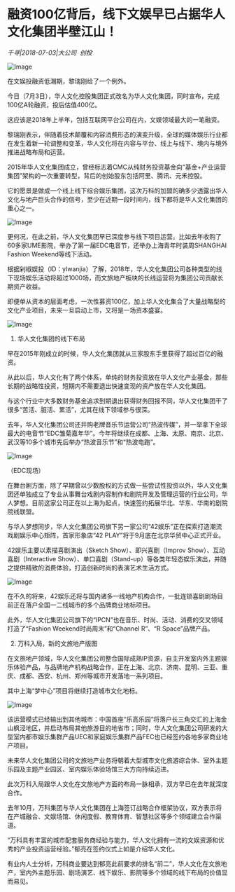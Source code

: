 # 融资100亿背后，线下文娱早已占据华人文化集团半壁江山！

*千寻|2018-07-03|大公司 
                                                创投*

![Image](http://p3.pstatp.com/large/pgc-image/15306644643627f0be52254)

在文娱投融资低潮期，黎瑞刚给了一个例外。

今日（7月3日），华人文化控股集团正式改名为华人文化集团，同时宣布，完成100亿A轮融资，投后估值400亿。

这应该是2018年上半年，包括互联网平台公司在内，文娱领域最大的一笔融资。

黎瑞刚表示，伴随着技术颠覆和内容消费形态的演变升级，全球的媒体娱乐行业都在发生着新一轮调整和变革，华人文化将在内容与平台、线上与线下、境内与境外推进战略布局和运营。

2015年华人文化集团成立，曾经标志着CMC从纯财务投资基金向“基金+产业运营集团”架构的一次重要转型，背后的创始股东包括阿里、腾讯、元禾控股。

它的愿景是做成一个线上线下综合娱乐集团，这次万科的加盟的确多少透露出华人文化与地产巨头合作的信号，至少在近期一段时间内，线下都将是华人文化集团的重心之一。

![Image](http://p1.pstatp.com/large/pgc-image/1530664410360daf9e9c769)

更何况，在此之前，华人文化集团早已深度参与线下项目运营。比如去年收购了60多家UME影院，举办了第一届EDC电音节，还举办上海青年时装周SHANGHAI Fashion Weekend等线下活动。

根据剁椒娱投（ID：ylwanjia）了解，2018年，华人文化集团公司各种类型的线下现场娱乐活动将超过1000场，而文旅地产板块的长线运营将为集团公司贡献长期资产收益。

即便单从资本的层面考虑，一次性募资100亿，加上华人文化集合了大量战略型的文化产业项目，未来一旦启动上市，又将是一场资本盛宴。

![Image](http://p1.pstatp.com/large/pgc-image/15306644101105a431972d5)

1. 华人文化集团的线下布局

早在2015年刚成立的时候，华人文化集团就从三家股东手里获得了超过百亿的融资。

从此以后，华人文化有了两个体系，单纯的财务投资放在华人文化产业基金，那些长期的战略性投资，短期内不需要退出快速变现的资产放在华人文化集团。

与这个行业中大多数财务基金追求到期退出获得财务回报不同，华人文化集团干了很多“苦活、脏活、累活”，尤其在线下领域参与很深。

去年，华人文化集团公司还并购老牌音乐节运营公司“热波传媒”，并一举拿下全球最大的电音节“EDC雏菊嘉年华”。今年将继续在成都、上海、太原、南京、北京、武汉等10多个城市先后举办“热波音乐节”和“热波电跑”。

![Image](http://p3.pstatp.com/large/pgc-image/1530664410556f2c555891d)

（EDC现场）

在舞台剧方面，除了早期曾以少数股权的方式做一些尝试性投资以外，华人文化集团还单独成立了专业从事舞台戏剧内容制作和剧院开发及管理运营的行业公司，华人梦想。目前这家公司正在以上海为起点，快速签约拓展华北、华东、华南的剧院院线联盟。

与华人梦想同步，华人文化集团公司旗下另一家公司“42娱乐”正在探索打造潮流戏剧娱乐中心矩阵，首家形象店“42 PLAY”将于9月底在北京华贸中心正式开业。

42娱乐主要以素描喜剧演出（Sketch Show）、即兴喜剧（Improv Show）、互动喜剧（Interactive Show）、单口喜剧（Stand-up）等各类年轻态娱乐演出，并随之提供精致的消费体验，打造创新时尚的表演艺术生活方式。

![Image](http://p1.pstatp.com/large/pgc-image/15306644103404122d14daa)

在不久的将来，42娱乐还将与国内诸多一线地产机构合作，一批连锁喜剧剧场目前正在落户全国一二线城市的多个品牌商业地标项目。

此外，华人文化集团公司旗下的“IPCN”也在音乐、时尚、活动、消费的交叉领域打造了“Fashion Weekend时尚周末”和“Channel R”、“R Space”品牌产品。

2. 万科入局，新的文旅地产版图

在文旅地产领域，华人文化集团公司整合国际成熟IP资源，自主开发室内外主题娱乐体验产品，与品牌地产机构战略合作，正在上海、北京、济南、昆明、三亚、重庆、成都、西安、杭州、郑州等城市开发落地一系列项目。

其中上海“梦中心”项目将继续打造城市文化地标。

![Image](http://p3.pstatp.com/large/pgc-image/15306644104418d6a0d7bda)

该运营模式已经输出到其他城市：中国首座“乐高乐园”将落户长三角交汇的上海金山枫泾地区，并启动布局其他旅游目的地省市；同时，华人文化集团公司研发的大型室内都市娱乐集群产品UEC和家庭娱乐集群产品FEC也已经签约各地多家商业地产项目。

未来华人文化集团公司的文旅地产业务将朝着大型城市文化旅游综合体、室外主题乐园及主题产业园区、室内娱乐体验场馆三大方向持续迈进。

此次万科入局跟华人文化在文旅地产方面的布局一脉相承，双方早已在去年就深度合作。

去年10月，万科集团与华人文化集团在上海签订战略合作框架协议，双方表示将在产城融合、文娱场馆、休闲度假、教育体育、智慧社区等多个领域建立合作渠道。

“万科具有丰富的城市配套服务商经验与能力，华人文化拥有一流的文娱资源和优秀的产业投资运营经验。”郁亮在签约仪式上如是介绍华人文化。

有业内人士分析，万科商业要达到郁亮此前要求的排名“前二”，华人文化在文旅地产，室内外主题乐园、剧场演艺、线下娱乐、影院等多个领域的线下布局的价值显而易见。


